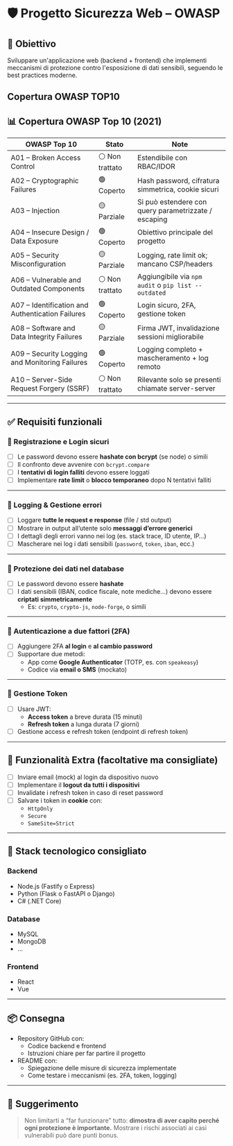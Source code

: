 # 🛡️ Progetto Sicurezza Web – OWASP

## 🎯 Obiettivo
Sviluppare un'applicazione web (backend + frontend) che implementi meccanismi di protezione contro l'esposizione di dati sensibili, seguendo le best practices moderne.

## Copertura OWASP TOP10
## 📊 Copertura OWASP Top 10 (2021)

| OWASP Top 10                              | Stato      | Note                                                      |
|-------------------------------------------|------------|-----------------------------------------------------------|
| A01 – Broken Access Control               | ⚪ Non trattato | Estendibile con RBAC/IDOR                                 |
| A02 – Cryptographic Failures              | 🟢 Coperto  | Hash password, cifratura simmetrica, cookie sicuri        |
| A03 – Injection                           | 🟡 Parziale | Si può estendere con query parametrizzate / escaping      |
| A04 – Insecure Design / Data Exposure     | 🟢 Coperto  | Obiettivo principale del progetto                          |
| A05 – Security Misconfiguration           | 🟡 Parziale | Logging, rate limit ok; mancano CSP/headers                |
| A06 – Vulnerable and Outdated Components  | ⚪ Non trattato | Aggiungibile via `npm audit` o `pip list --outdated`      |
| A07 – Identification and Authentication Failures | 🟢 Coperto  | Login sicuro, 2FA, gestione token                          |
| A08 – Software and Data Integrity Failures| 🟡 Parziale | Firma JWT, invalidazione sessioni migliorabile            |
| A09 – Security Logging and Monitoring Failures | 🟢 Coperto  | Logging completo + mascheramento + log remoto             |
| A10 – Server-Side Request Forgery (SSRF)  | ⚪ Non trattato | Rilevante solo se presenti chiamate server-server         |


---

## ✅ Requisiti funzionali

### 🔐 Registrazione e Login sicuri
- [ ] Le password devono essere **hashate con bcrypt** (se node) o simili
- [ ] Il confronto deve avvenire con `bcrypt.compare`
- [ ] I **tentativi di login falliti** devono essere loggati
- [ ] Implementare **rate limit** o **blocco temporaneo** dopo N tentativi falliti

---

### 📜 Logging & Gestione errori
- [ ] Loggare **tutte le request e response** (file / std output)
- [ ] Mostrare in output all’utente solo **messaggi d’errore generici**
- [ ] I dettagli degli errori vanno nei log (es. stack trace, ID utente, IP…)
- [ ] Mascherare nei log i dati sensibili (`password`, `token`, `iban`, ecc.)

---

### 🔐 Protezione dei dati nel database
- [ ] Le password devono essere **hashate**
- [ ] I dati sensibili (IBAN, codice fiscale, note mediche…) devono essere **criptati simmetricamente**
  - Es: `crypto`, `crypto-js`, `node-forge`, o simili

---

### 🧪 Autenticazione a due fattori (2FA)
- [ ] Aggiungere 2FA **al login** e **al cambio password**
- [ ] Supportare due metodi:
  - App come **Google Authenticator** (TOTP, es. con `speakeasy`)
  - Codice via **email o SMS** (mockato)

---

### 🪪 Gestione Token
- [ ] Usare JWT:
  - **Access token** a breve durata (15 minuti)
  - **Refresh token** a lunga durata (7 giorni)
- [ ] Gestione access e refresh token (endpoint di refresh token)

---

## 🔄 Funzionalità Extra (facoltative ma consigliate)
- [ ] Inviare email (mock) al login da dispositivo nuovo
- [ ] Implementare il **logout da tutti i dispositivi**
- [ ] Invalidate i refresh token in caso di reset password
- [ ] Salvare i token in **cookie** con:
  - `HttpOnly`
  - `Secure`
  - `SameSite=Strict`


---

## 🧱 Stack tecnologico consigliato

### Backend
- Node.js (Fastify o Express)
- Python (Flask o FastAPI o Django)
- C# (.NET Core)

### Database
- MySQL
- MongoDB
- ...

### Frontend
- React
- Vue

---

## 📦 Consegna

- Repository GitHub con:
  - Codice backend e frontend
  - Istruzioni chiare per far partire il progetto
- README con:
  - Spiegazione delle misure di sicurezza implementate
  - Come testare i meccanismi (es. 2FA, token, logging)

---

## 🧠 Suggerimento

> Non limitarti a “far funzionare” tutto: **dimostra di aver capito perché ogni protezione è importante.** Mostrare i rischi associati ai casi vulnerabili può dare punti bonus.
